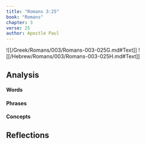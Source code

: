 ```yaml
---
title: "Romans 3:25"
book: "Romans"
chapter: 3
verse: 25
author: Apostle Paul
---
```

![[/Greek/Romans/003/Romans-003-025G.md#Text]]
![[/Hebrew/Romans/003/Romans-003-025H.md#Text]]

## Analysis

#### Words

#### Phrases

#### Concepts

## Reflections
